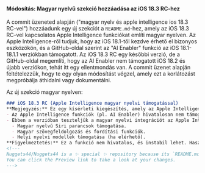 #### Módosítás: Magyar nyelvű szekció hozzáadása az iOS 18.3 RC-hez
A commit üzeneted alapján ("magyar nyelv és apple intelligence ios 18.3 RC-vel") hozzáadunk egy új szekciót a `README.md`-hez, amely az iOS 18.3 RC-vel kapcsolatos Apple Intelligence funkciókat említi magyar nyelven. Az Apple Intelligence-ről tudjuk, hogy az iOS 18.1-től kezdve érhető el bizonyos eszközökön, és a GitHub-oldal szerint az "AI Enabler" funkció az iOS 18.1-18.1.1 verziókban támogatott. Az iOS 18.3 RC egy későbbi verzió, de a GitHub-oldal megemlíti, hogy az AI Enabler nem támogatott iOS 18.2 és újabb verziókon, tehát itt egy ellentmondás van. A commit üzenet alapján feltételezzük, hogy te egy olyan módosítást végzel, amely ezt a korlátozást megpróbálja áthidalni vagy dokumentálni.

Az új szekció magyar nyelven:

```markdown
### iOS 18.3 RC (Apple Intelligence magyar nyelvi támogatással)
**Megjegyzés:** Ez egy kísérleti kiegészítés, amely az Apple Intelligence magyar nyelvi támogatását célozza iOS 18.3 RC verzióban.  
- Az Apple Intelligence funkciók (pl. AI Enabler) hivatalosan nem támogatottak iOS 18.2 és újabb verziókban a Nugget alkalmazásban.  
- Ebben a verzióban teszteljük a magyar nyelvi integrációt az Apple Intelligence-hez, például:  
  - Magyar nyelvű Siri parancsok támogatása.  
  - Magyar szövegfeldolgozás és fordítási funkciók.  
  - Helyi nyelvi modellek támogatása (ha elérhető).  
**Figyelmeztetés:** Ez a funkció nem hivatalos, és instabil lehet. Használat előtt készíts biztonsági mentést!
<!---
Nuggets44/Nuggets44 is a ✨ special ✨ repository because its `README.md` (this file) appears on your GitHub profile.
You can click the Preview link to take a look at your changes.
--->
